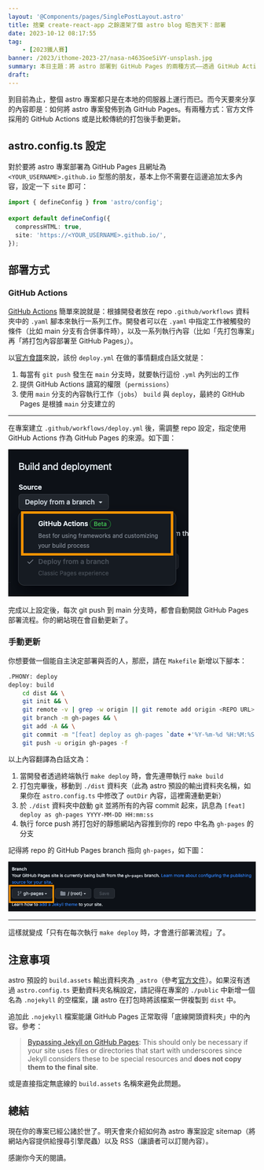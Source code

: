```yaml
---
layout: '@Components/pages/SinglePostLayout.astro'
title: 捨棄 create-react-app 之餘還架了個 astro blog 昭告天下：部署
date: 2023-10-12 08:17:55
tag:
	- [2023鐵人賽]
banner: /2023/ithome-2023-27/nasa-n463SoeSiVY-unsplash.jpg
summary: 本日主題：將 astro 部署到 GitHub Pages 的兩種方式——透過 GitHub Actions 或傳統的「打包後，手動更新」
draft: 
---
```


到目前為止，整個 astro 專案都只是在本地的伺服器上運行而已。而今天要來分享的內容即是：如何將 astro 專案發佈到為 GitHub Pages。有兩種方式：官方文件採用的 GitHub Actions 或是比較傳統的打包後手動更新。

## astro.config.ts 設定

對於要將 astro 專案部署為 GitHub Pages 且網址為 `<YOUR_USERNAME>.github.io` 型態的朋友，基本上你不需要在這邊追加太多內容，設定一下 `site` 即可：

```ts
import { defineConfig } from 'astro/config';

export default defineConfig({
  compressHTML: true,
  site: 'https://<YOUR_USERNAME>.github.io/',
});
```

## 部署方式

### GitHub Actions

[GitHub Actions](https://docs.github.com/en/actions/learn-github-actions/understanding-github-actions) 簡單來說就是：根據開發者放在 repo `.github/workflows` 資料夾中的 `.yaml` 腳本來執行一系列工作。開發者可以在 `.yaml` 中指定工作被觸發的條件（比如 main 分支有合併事件時），以及一系列執行內容（比如「先打包專案」再「將打包內容部署至 GitHub Pages」）。

以[官方食譜](https://docs.astro.build/en/guides/deploy/github/#how-to-deploy)來說，該份 `deploy.yml` 在做的事情翻成白話文就是：

1. 每當有 `git push` 發生在 `main` 分支時，就要執行這份 `.yml` 內列出的工作
2. 提供 GitHub Actions 讀寫的權限（`permissions`）
3. 使用 `main` 分支的內容執行工作（`jobs`） `build` 與 `deploy`，最終的 GitHub Pages 是根據 `main` 分支建立的

---

在專案建立 `.github/workflows/deploy.yml` 後，需調整 repo 設定，指定使用 GitHub Actions 作為 GitHub Pages 的來源。如下圖：

![source: GitHub Actions](/2023/ithome-2023-27/source-github-actions.png)

完成以上設定後，每次 git push 到 main 分支時，都會自動開啟 GitHub Pages 部署流程。你的網站現在會自動更新了。

### 手動更新

你想要做一個能自主決定部署與否的人，那麽，請在 `Makefile` 新增以下腳本：

```bash
.PHONY: deploy
deploy: build
	cd dist && \
	git init && \
	git remote -v | grep -w origin || git remote add origin <REPO URL> && \
	git branch -m gh-pages && \
	git add -A && \
	git commit -m "[feat] deploy as gh-pages `date +'%Y-%m-%d %H:%M:%S'`" && \
	git push -u origin gh-pages -f
```

以上內容翻譯為白話文為：

1. 當開發者透過終端執行 `make deploy` 時，會先連帶執行 `make build`
2. 打包完畢後，移動到 `./dist` 資料夾（此為 astro 預設的輸出資料夾名稱，如果你在 `astro.config.ts` 中修改了 `outDir` 內容，這裡需連動更新）
3. 於 `./dist` 資料夾中啟動 git 並將所有的內容 commit 起來，訊息為 `[feat] deploy as gh-pages YYYY-MM-DD HH:mm:ss`
4. 執行 force push 將打包好的靜態網站內容推到你的 repo 中名為 `gh-pages` 的分支

記得將 repo 的 GitHub Pages branch 指向 `gh-pages`，如下圖：

![select GitHub Pages branch](/2023/ithome-2023-27/github-pages-branch.png)

---

這樣就變成「只有在每次執行 `make deploy` 時，才會進行部署流程」了。

## 注意事項

astro 預設的 `build.assets` 輸出資料夾為 `_astro`（參考[官方文件](https://docs.astro.build/en/reference/configuration-reference/#buildassets)）。如果沒有透過 `astro.config.ts` 更動資料夾名稱設定，請記得在專案的 `./public` 中新增一個名為 `.nojekyll` 的空檔案，讓 astro 在打包時將該檔案一併複製到 `dist` 中。

追加此 `.nojekyll` 檔案能讓 GitHub Pages 正常取得「底線開頭資料夾」中的內容。參考：

> [Bypassing Jekyll on GitHub Pages](https://github.blog/2009-12-29-bypassing-jekyll-on-github-pages/): This should only be necessary if your site uses files or directories that start with underscores since Jekyll considers these to be special resources and **does not copy them to the final site**.

或是直接指定無底線的 `build.assets` 名稱來避免此問題。

## 總結

現在你的專案已經公諸於世了。明天會來介紹如何為 astro 專案設定 sitemap（將網站內容提供給搜尋引擎爬蟲）以及 RSS（讓讀者可以訂閱內容）。

感謝你今天的閱讀。
